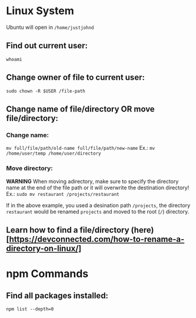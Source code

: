 # Linux System
Ubuntu will open in `/home/justjohnd`

## Find out current user:
`whoami`

## Change owner of file to current user:
`sudo chown -R $USER /file-path`

## Change name of file/directory OR move file/directory:
### Change name:
`mv full/file/path/old-name full/file/path/new-name`
Ex.: `mv /home/user/temp /home/user/directory`

### Move directory:
**WARNING** When moving adirectory, make sure to specify the directory name at the end of the file path or it will overwrite the destination directory!
Ex.: `sudo mv restaurant /projects/restaurant`

If in the above example, you used a desination path `/projects`, the directory `restaurant` would be renamed `projects` and moved to the root (`/`) directory.

## Learn how to find a file/directory (here)[https://devconnected.com/how-to-rename-a-directory-on-linux/]

# npm Commands
## Find all packages installed:
`npm list --depth=0`



